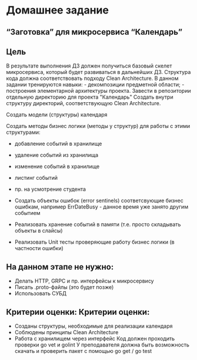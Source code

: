 Домашнее задание
================

“Заготовка” для микросервиса “Календарь”
----------------------------------------
Цель
----
В результате выполнения ДЗ должен получиться базовый скелет микросервиса, который будет развиваться в дальнейших ДЗ. Структура кода должна соответствовать подходу Clean Architecture. В данном задании тренируются навыки: - декомпозиции предметной области; - построения элементарной архитектуры проекта.
Завести в репозитории отдельную директорию для проекта "Календарь"
Создать внутри структуру директорий, соответствующую Clean Architecture.

Cоздать модели (структуры) календаря

Cоздать методы бизнес логики (методы у структур) для работы с этими структурами:
- добавление событий в хранилище
- удаление событий из хранилища
- изменение событий в хранилище
- листинг событий
- пр. на усмотрение студента
  
- Создать объекты ошибок (error sentinels) соответсвующие бизнес ошибкам, например ErrDateBusy - данное время уже занято другим событием
  
- Реализовать хранение событий в памяти (т.е. просто складывать объекты в слайсы)
  
- Реализовать Unit тесты проверяющие работу бизнес логики (в частности ошибки)

На данном этапе не нужно:
-------------------------
- Делать HTTP, GRPC и пр. интерфейсы к микросервису
- Писать .proto-файлы (это будет позже)
- Использовать СУБД

Критерии оценки: Критерии оценки:
---------------------------------
- Созданы структуры, необходимые для реализации календаря
- Соблюдены принципы Clean Architecture
- Работа с хранилищем через интерфейс
  Код должен проходить проверки go vet и golint
  У преподавателя должна быть возможность скачать и проверить пакет с помощью go get / go test